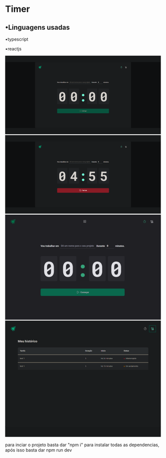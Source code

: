 <h1>Timer</h1>
    <h2>•Linguagens usadas</h2>
    <p>•typescript</p>
    <p>•reactjs</p>
    <img src="./images-README/timer.png" alt="">
    <img src="./images-README/timer-in-operation.png" alt="">
    <img src="./images-README/buttonSong.png" alt="">
    <img src="./images-README/history.png" alt="">
    <p>para inciar o projeto basta dar "npm i" para instalar todas as dependencias, após isso basta dar npm run dev</p>